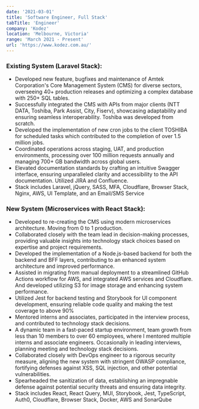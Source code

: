 ```yaml
---
date: '2021-03-01'
title: 'Software Engineer, Full Stack'
tabTitle: 'Engineer'
company: 'Kodez'
location: 'Melbourne, Victoria'
range: 'March 2021 - Present'
url: 'https://www.kodez.com.au/'
---
```


### Existing System (Laravel Stack):

- Developed new feature, bugfixes and maintenance of Amtek Corporation's Core Management System (CMS) for diverse sectors, overseeing 40+ production releases and optimizing a complex database with 250+ SQL tables.
- Successfully integrated the CMS with APIs from major clients (NTT DATA, Toshiba, Park Assist, City, Fiserv), showcasing adaptability and ensuring seamless interoperability. Toshiba was developed from scratch.
- Developed the implementation of new cron jobs to the client TOSHIBA for scheduled tasks which contributed to the completion of over 1.5 million jobs.
- Coordinated operations across staging, UAT, and production environments, processing over 100 million requests annually and managing 700+ GB bandwidth across global users.
- Elevated documentation standards by crafting an intuitive Swagger interface, ensuring unparalleled clarity and accessibility to the API documentation. Utilized JIRA and Confluence.
- Stack includes Laravel, jQuery, SASS, MFA, Cloudflare, Browser Stack, Nginx, AWS, UI Template, and an Email/SMS Service

### New System (Microservices with React Stack):

- Developed to re-creating the CMS using modern microservices architecture. Moving from 0 to 1 production.
- Collaborated closely with the team lead in decision-making processes, providing valuable insights into technology stack choices based on expertise and project requirements.
- Developed the implementation of a Node.js-based backend for both the backend and BFF layers, contributing to an enhanced system architecture and improved performance.
- Assisted in migrating from manual deployment to a streamlined GitHub Actions workflow for AWS, and integrated AWS services and Cloudflare. And developed utilizing S3 for image storage and enhancing system performance.
- Utilized Jest for backend testing and Storybook for UI component development, ensuring reliable code quality and making the test coverage to above 90%
- Mentored interns and associates, participated in the interview process, and contributed to technology stack decisions.
- A dynamic team in a fast-paced startup environment, team growth from less than 10 members to over 60 employees, where I mentored multiple interns and associate engineers. Occasionally in leading interviews, planning meeting and technology stack decisions.
- Collaborated closely with DevOps engineer to a rigorous security measure, aligning the new system with stringent OWASP compliance, fortifying defenses against XSS, SQL injection, and other potential vulnerabilities.
- Spearheaded the sanitization of data, establishing an impregnable defense against potential security threats and ensuring data integrity.
- Stack includes React, React Query, MUI, Storybook, Jest, TypeScript, Auth0, Cloudflare, Browser Stack, Docker, AWS and SonarQube

